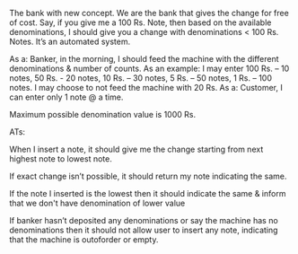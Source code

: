 The bank with new concept. We are the bank that gives the change for free of cost. Say, if you give me a 100 Rs. Note, then based on the available denominations, I should give you a change with denominations < 100 Rs. Notes. It’s an automated system.

As a: Banker, in the morning, I should feed the machine with the different denominations & number of counts. As an example: I may enter 100 Rs. – 10 notes, 50 Rs. - 20 notes, 10 Rs. – 30 notes, 5 Rs. – 50 notes, 1 Rs. – 100 notes. I may choose to not feed the machine with 20 Rs. As a: Customer, I can enter only 1 note @ a time.

Maximum possible denomination value is 1000 Rs.

ATs:

When I insert a note, it should give me the change starting from next highest note to lowest note.

If exact change isn’t possible, it should return my note indicating the same.

If the note I inserted is the lowest then it should indicate the same & inform that we don't have denomination of lower value

If banker hasn’t deposited any denominations or say the machine has no denominations then it should not allow user to insert any note, indicating that the machine is outoforder or empty.
